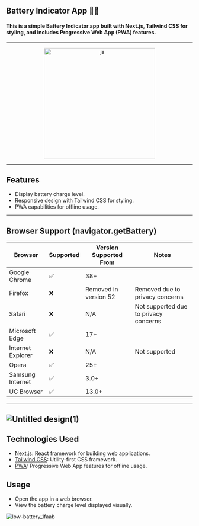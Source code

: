 ## Battery Indicator App 🔋🪫

#### This is a simple Battery Indicator app built with Next.js, Tailwind CSS for styling, and includes Progressive Web App (PWA) features.
---- 

<p align="center">
  <img width="300px" hight="300px" src="https://github.com/blackvoidx/Battery-Indicator/assets/91375726/d31dd8bd-3576-440e-829b-ecc0131a7728" alt="js" />
</p>

---- 
## Features

- Display battery charge level.
- Responsive design with Tailwind CSS for styling.
- PWA capabilities for offline usage.
----

## Browser Support (navigator.getBattery)
| Browser              | Supported  | Version Supported From | Notes                                          |
|----------------------|------------|------------------------|------------------------------------------------|
| Google Chrome        | ✅         | 38+                    |                                                |
| Firefox              | ❌         | Removed in version 52  | Removed due to privacy concerns                 |
| Safari               | ❌         | N/A                    | Not supported due to privacy concerns           |
| Microsoft Edge       | ✅         | 17+                    |                                                |
| Internet Explorer    | ❌         | N/A                    | Not supported                                  |
| Opera                | ✅         | 25+                    |                                                |
| Samsung Internet     | ✅         | 3.0+                   |                                                |
| UC Browser           | ✅         | 13.0+                  |                                                |

----
![Untitled design(1)](https://github.com/user-attachments/assets/08245d88-bbf2-4673-99d0-2d6a284e2ad0)
----

## Technologies Used

- [Next.js](https://nextjs.org/): React framework for building web applications.
- [Tailwind CSS](https://tailwindcss.com/): Utility-first CSS framework.
- [PWA](https://developer.mozilla.org/en-US/docs/Web/Progressive_web_apps): Progressive Web App features for offline usage.

## Usage

- Open the app in a web browser.
- View the battery charge level displayed visually.

![low-battery_1faab](https://github.com/blackvoidx/Battery-Check/assets/91375726/02d2dd9d-c9f3-408e-b91c-8cdb19f3a1b7)
